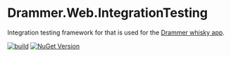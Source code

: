 # Drammer.Web.IntegrationTesting
Integration testing framework for that is used for the [Drammer whisky app](https://drammer.com).

[![build](https://github.com/Drammer-whisky-app/Drammer.Web.IntegrationTesting/actions/workflows/build.yml/badge.svg)](https://github.com/Drammer-whisky-app/Drammer.Web.IntegrationTesting/actions/workflows/build.yml)
[![NuGet Version](https://img.shields.io/nuget/v/Drammer.Web.IntegrationTesting)](https://www.nuget.org/packages/Drammer.Web.IntegrationTesting/)